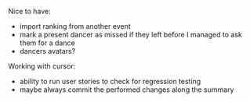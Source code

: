 
Nice to have:
- import ranking from another event
- mark a present dancer as missed if they left before I managed to ask them for a dance
- dancers avatars?

Working with cursor:
- ability to run user stories to check for regression testing
- maybe always commit the performed changes along the summary